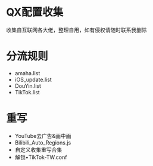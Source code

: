 # QX配置收集
收集自互联网各大佬，整理自用，如有侵权请随时联系我删除

# 分流规则
- amaha.list
- iOS_update.list
- DouYin.list
- TikTok.list

# 重写
- YouTube去广告&画中画
- Bilibili_Auto_Regions.js
- 自定义收集重写合集
- 解锁•TikTok-TW.conf


